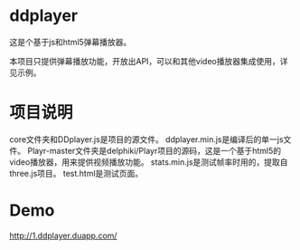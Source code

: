 ddplayer
========

这是个基于js和html5弹幕播放器。

本项目只提供弹幕播放功能，开放出API，可以和其他video播放器集成使用，详见示例。



项目说明
=========
core文件夹和DDplayer.js是项目的源文件。
ddplayer.min.js是编译后的单一js文件。
Playr-master文件夹是delphiki/Playr项目的源码，这是一个基于html5的video播放器，用来提供视频播放功能。
stats.min.js是测试帧率时用的，提取自three.js项目。
test.html是测试页面。


Demo
========
http://1.ddplayer.duapp.com/  

